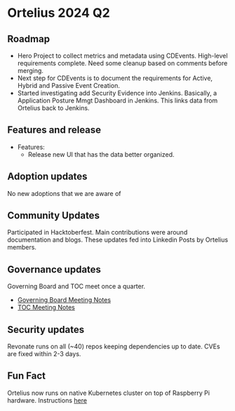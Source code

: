 # Ortelius 2024 Q2

## Roadmap

- Hero Project to collect metrics and metadata using CDEvents. High-level requirements complete.  Need some cleanup based on comments before merging.
- Next step for CDEvents is to document the requirements for Active, Hybrid and Passive Event Creation.
- Started investigating add Security Evidence into Jenkins.  Basically, a Application Posture Mmgt Dashboard in Jenkins.  This links data from Ortelius back to Jenkins.

## Features and release

- Features:
  - Release new UI that has the data better organized.

## Adoption updates

No new adoptions that we are aware of

## Community Updates

Participated in Hacktoberfest.  Main contributions were around documentation and blogs.  These updates
fed into Linkedin Posts by Ortelius members.

## Governance updates

Governing Board and TOC meet once a quarter.
- [Governing Board Meeting Notes](https://docs.google.com/document/d/1oJ2k0mcltc5C8_6xBYkYy_97dQudPcAT7yWIRFzO_lk/edit#heading=h.uwkmvfmryfjv)
- [TOC Meeting Notes](https://docs.google.com/document/d/1ilQJqtkMOfamLo701WJ4ZQO-n5tWC5QJrbfv2O6JGU0/edit)

## Security updates

Revonate runs on all (~40) repos keeping dependencies up to date.  CVEs are fixed within 2-3 days.

## Fun Fact

Ortelius now runs on native Kubernetes cluster on top of Raspberry Pi hardware.  Instructions [here](https://ortelius.io/blog/2024/04/05/how-to-bake-an-ortelius-pi-part-1-the-hardware/)
